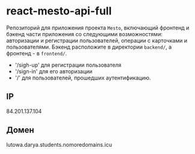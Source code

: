 # react-mesto-api-full
Репозиторий для приложения проекта `Mesto`, включающий фронтенд и бэкенд части приложения со следующими возможностями: авторизации и регистрации пользователей, операции с карточками и пользователями. Бэкенд расположите в директории `backend/`, а фронтенд - в `frontend/`. 

- '/sigh-up' для регистрации пользователя
- '/sign-in' для его авторизации
- '/' для пользователей, прошедших аутентификацию.

## IP 
84.201.137.104

## Домен 
lutowa.darya.students.nomoredomains.icu
